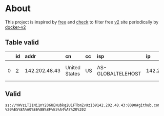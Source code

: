 
# About

This project is inspired by [free](https://github.com/freefq/free) and [check](https://github.com/yeahwu/check) to filter free [v2](https://github.com/v2fly/v2ray-core) site periodically by [docker-v2](https://hub.docker.com/r/v2ray/official)

    

## Table valid
|    | id                 | addr          | cn            | cc   | isp               | ip            | chatgpt          |
|---:|:-------------------|:--------------|:--------------|:-----|:------------------|:--------------|:-----------------|
|  0 | [2](config/2.json) | 142.202.48.43 | United States | US   | AS-GLOBALTELEHOST | 142.202.48.43 | Yes (Region: US) |

## Valid
```
ss://YWVzLTI1Ni1nY206UENubkg2U1FTbmZvUzI3@142.202.48.43:8090#github.com/freefq%20-%20%E5%8A%A0%E6%8B%BF%E5%A4%A7%20%202
```

